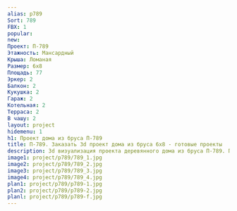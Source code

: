 ```yaml
---
alias: p789
Sort: 789
FBX: 1
popular: 
new: 
Проект: П-789
Этажность: Мансардный
Крыша: Ломаная
Размер: 6х8
Площадь: 77
Эркер: 2
Балкон: 2
Кукушка: 2
Гараж: 2
Котельная: 2
Терраса: 2
В чашу: 2
layout: project
hidemenu: 1
h1: Проект дома из бруса П-789
title: П-789. Заказать 3d проект дома из бруса 6х8 - готовые проекты
description: 3d визуализация проекта деревянного дома из бруса П-789. Площадь 77 м2, размер 6х8. Вы можете внести любые изменения в проект.
image1: project/p789/789_1.jpg
image2: project/p789/789_2.jpg
image3: project/p789/789_3.jpg
image4: project/p789/789_4.jpg
plan1: project/p789/p789-1.jpg
plan2: project/p789/p789-2.jpg
planl: project/p789/p789-f.jpg
---
```

